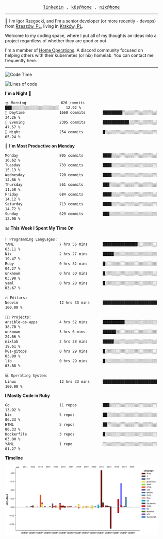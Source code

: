 <p align="center">
  <samp>
    <a href="https://www.linkedin.com/in/ajgon">linkedin</a> .
    <a href="https://github.com/deedee-ops/k8s-gitops">k8s@home</a> .
    <a href="https://github.com/deedee-ops/nixlab">nix@home</a>
  </samp>
</p>

----------------------------------------------------------------

:wave: I'm Igor Rzegocki, and I'm a senior developer (or more recently - devops) from [Rzeszów, PL](https://en.wikipedia.org/wiki/Rzesz%C3%B3w), living in [Kraków, PL](https://en.wikipedia.org/wiki/Krak%C3%B3w).

Welcome to my coding space, where I put all of my thoughts an ideas into a project regardless of whether they are good or not.

I'm a member of [Home Operations](https://discord.gg/home-operations). A discord community focused on helping others with their kubernetes (or nix) homelab. You can contact me frequently here.

----------------------------------------------------------------

<!--START_SECTION:waka-->
![Code Time](http://img.shields.io/badge/Code%20Time-281%20hrs%2047%20mins-blue)

![Lines of code](https://img.shields.io/badge/From%20Hello%20World%20I%27ve%20Written-4.1%20million%20lines%20of%20code-blue)

**I'm a Night 🦉** 

```text
🌞 Morning                626 commits         ███░░░░░░░░░░░░░░░░░░░░░░   12.92 % 
🌆 Daytime                1660 commits        █████████░░░░░░░░░░░░░░░░   34.26 % 
🌃 Evening                2305 commits        ████████████░░░░░░░░░░░░░   47.57 % 
🌙 Night                  254 commits         █░░░░░░░░░░░░░░░░░░░░░░░░   05.24 % 
```
📅 **I'm Most Productive on Monday** 

```text
Monday                   805 commits         ████░░░░░░░░░░░░░░░░░░░░░   16.62 % 
Tuesday                  733 commits         ████░░░░░░░░░░░░░░░░░░░░░   15.13 % 
Wednesday                720 commits         ████░░░░░░░░░░░░░░░░░░░░░   14.86 % 
Thursday                 561 commits         ███░░░░░░░░░░░░░░░░░░░░░░   11.58 % 
Friday                   684 commits         ████░░░░░░░░░░░░░░░░░░░░░   14.12 % 
Saturday                 713 commits         ████░░░░░░░░░░░░░░░░░░░░░   14.72 % 
Sunday                   629 commits         ███░░░░░░░░░░░░░░░░░░░░░░   12.98 % 
```


📊 **This Week I Spent My Time On** 

```text
💬 Programming Languages: 
YAML                     7 hrs 55 mins       ████████████████░░░░░░░░░   63.11 % 
Nix                      2 hrs 27 mins       █████░░░░░░░░░░░░░░░░░░░░   19.47 % 
Ruby                     0 hrs 32 mins       █░░░░░░░░░░░░░░░░░░░░░░░░   04.27 % 
unknown                  0 hrs 30 mins       █░░░░░░░░░░░░░░░░░░░░░░░░   03.98 % 
yaml                     0 hrs 28 mins       █░░░░░░░░░░░░░░░░░░░░░░░░   03.67 % 

🔥 Editors: 
Neovim                   12 hrs 33 mins      █████████████████████████   100.00 % 

🐱‍💻 Projects: 
ansible-os-apps          4 hrs 52 mins       ██████████░░░░░░░░░░░░░░░   38.70 % 
unknown                  3 hrs 6 mins        ██████░░░░░░░░░░░░░░░░░░░   24.66 % 
nixlab                   2 hrs 28 mins       █████░░░░░░░░░░░░░░░░░░░░   19.61 % 
k8s-gitops               0 hrs 29 mins       █░░░░░░░░░░░░░░░░░░░░░░░░   03.89 % 
lib                      0 hrs 29 mins       █░░░░░░░░░░░░░░░░░░░░░░░░   03.88 % 

💻 Operating System: 
Linux                    12 hrs 33 mins      █████████████████████████   100.00 % 
```

**I Mostly Code in Ruby** 

```text
Go                       11 repos            ███░░░░░░░░░░░░░░░░░░░░░░   13.92 % 
Nix                      5 repos             ██░░░░░░░░░░░░░░░░░░░░░░░   06.33 % 
HTML                     5 repos             ██░░░░░░░░░░░░░░░░░░░░░░░   06.33 % 
Dockerfile               3 repos             █░░░░░░░░░░░░░░░░░░░░░░░░   03.80 % 
YAML                     1 repo              ░░░░░░░░░░░░░░░░░░░░░░░░░   01.27 % 
```



**Timeline**

![Lines of Code chart](https://raw.githubusercontent.com/ajgon/ajgon/master/assets/bar_graph.png)


<!--END_SECTION:waka-->
